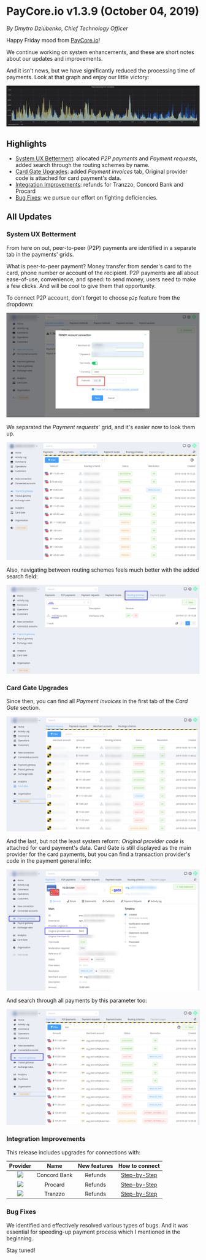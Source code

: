 # **PayCore.io v1.3.9 (October 04, 2019)**

*By Dmytro Dziubenko, Chief Technology Officer*

Happy Friday mood from [PayCore.io](http://paycore.io/)!

We continue working on system enhancements, and these are short notes about our updates and improvements. 

And it isn't news, but we have significantly reduced the processing time of payments. Look at that graph and enjoy our little victory:

![Processing Time Graph](images/v1.3.9/processing-time.png)

## Highlights
* [System UX Betterment](#system-ux-betterment): allocated *P2P payments* and *Payment requests*, added search through the routing schemes by name.
* [Card Gate Upgrades](#card-gate-upgrades): added *Payment invoices* tab, Original provider code is attached for card payment's data.
* [Integration Improvements](#integration-improvements): refunds for Tranzzo, Concord Bank and Procard
* [Bug Fixes](#bug-fixes): we pursue our effort on fighting deficiencies.

## All Updates
### System UX Betterment
From here on out, peer-to-peer (P2P) payments are identified in a separate tab in the payments' grids. 

What is peer-to-peer payment? Money transfer from sender's card to the card, phone number or account of the recipient. P2P payments are all about ease-of-use, convenience, and speed: to send money, users need to make a few clicks. And will be cool to give them that opportunity.

To connect P2P account, don't forget to choose `p2p` feature from the dropdown:

![](images/v1.3.9/p2p-connection.png)

We separated the *Payment requests*' grid, and it's easier now to look them up. 

![](images/v1.3.9/payment-requests.png)

Also, navigating between routing schemes feels much better with the added search field:  

![](images/v1.3.9/routing-schemes-search.png)


### Card Gate Upgrades

Since then, you can find all *Payment invoices* in the first tab of the *Card Gate* section.

![](images/v1.3.9/payment-invoices.png)

And the last, but not the least system reform: *Original provider code* is attached for card payment's data. Card Gate is still displayed as the main provider for the card payments, but you can find a transaction provider's code in the payment general info: 

![](images/v1.3.9/original-provider-data.png)

And search through all payments by this parameter too:

![](images/v1.3.9/original-provider-search.png)

### Integration Improvements

This release includes upgrades for connections with:

| Provider | Name  | New features | How to connect |
|:-:|:-:|:-:|:-:|
|<a href ="https://concord.ua/en" target="_blank" rel="noopener"> <img src="https://static.openfintech.io/payment_providers/concord/logo.svg?w=70" width="70px"> </a>  | Concord Bank | Refunds | [Step-by-Step](/connectors/concord/)
|<a href ="hhttp://www.procard.ua/" target="_blank" rel="noopener"> <img src="https://static.openfintech.io/payment_providers/procard/logo.png?w=70" width="70px"> </a>  | Procard | Refunds | [Step-by-Step](/connectors/procard/) |
|<a href ="https://tranzzo.com/" target="_blank" rel="noopener"> <img src="https://static.openfintech.io/payment_providers/tranzzo/logo.svg?w=70" width="70px"> </a>  | Tranzzo | Refunds | [Step-by-Step](/connectors/procard/) |

### Bug Fixes

We identified and effectively resolved various types of bugs. And it was essential for speeding-up payment process which I mentioned in the beginning.

Stay tuned!